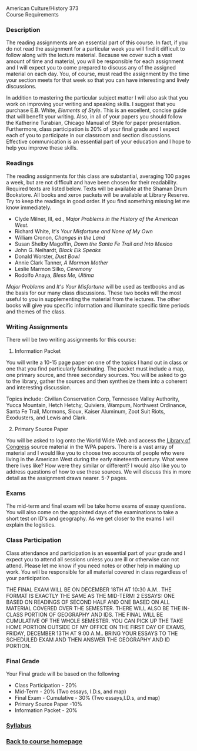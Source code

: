 #

American Culture/History 373  
Course Requirements

### Description

The reading assignments are an essential part of this course. In fact, if you
do not read the assignment for a particular week you will find it difficult to
follow along with the lecture material. Because we cover such a vast amount of
time and material, you will be responsible for each assignment and I will
expect you to come prepared to discuss any of the assigned material on each
day. You, of course, must read the assignment by the time your section meets
for that week so that you can have interesting and lively discussions.

In addition to mastering the particular subject matter I will also ask that
you work on improving your writing and speaking skills. I suggest that you
purchase E.B. White, _Elements of Style_. This is an excellent, concise guide
that will benefit your writing. Also, in all of your papers you should follow
the Katherine Turabian, Chicago Manual of Style for paper presentation.
Furthermore, class participation is 20% of your final grade and I expect each
of you to participate in our classroom and section discussions. Effective
communication is an essential part of your education and I hope to help you
improve these skills.

### Readings

The reading assignments for this class are substantial, averaging 100 pages a
week, but are not difficult and have been chosen for their readability.
Required texts are listed below. Texts will be available at the Shaman Drum
Bookstore. All books and xerox packets will be available at Library Reserve.
Try to keep the readings in good order. If you find something missing let me
know immediately.

  * Clyde Milner, III, ed., _Major Problems in the History of the American West._
  * Richard White, _It's Your Misfortune and None of My Own_
  * William Cronon, _Changes in the Land_
  * Susan Shelby Magoffin, _Down the Santa Fe Trail and Into Mexico_
  * John G. Neihardt, _Black Elk Speaks_
  * Donald Worster, _Dust Bowl_
  * Annie Clark Tanner, _A Mormon Mother_
  * Leslie Marmon Silko, _Ceremony_
  * Rodolfo Anaya, _Bless Me, Ultima_ 

_Major Problems_ and _It's Your Misfortune_ will be used as textbooks and as
the basis for our many class discussions. These two books will the most useful
to you in supplementing the material from the lectures. The other books will
give you specific information and illuminate specific time periods and themes
of the class.

### Writing Assignments

There will be two writing assignments for this course:

  1. Information Packet 

You will write a 10-15 page paper on one of the topics I hand out in class or
one that you find particularly fascinating. The packet must include a map, one
primary source, and three secondary sources. You will be asked to go to the
library, gather the sources and then synthesize them into a coherent and
interesting discussion.

Topics include: Civilian Conservation Corp, Tennessee Valley Authority, Yucca
Mountain, Hetch Hetchy, Quiviera, Wampum, Northwest Ordinance, Santa Fe Trail,
Mormons, Sioux, Kaiser Aluminum, Zoot Suit Riots, Exodusters, and Lewis and
Clark.

  2. Primary Source Paper 

You will be asked to log onto the World Wide Web and access the [Library of
Congress](http://www.loc.gov) source material in the WPA papers. There is a
vast array of material and I would like you to choose two accounts of people
who were living in the American West during the early nineteenth century. What
were there lives like? How were they similar or different? I would also like
you to address questions of how to use these sources. We will discuss this in
more detail as the assignment draws nearer. 5-7 pages.

### Exams

The mid-term and final exam will be take home exams of essay questions. You
will also come on the appointed days of the examinations to take a short test
on ID's and geography. As we get closer to the exams I will explain the
logistics.

### Class Participation

Class attendance and participation is an essential part of your grade and I
expect you to attend all sessions unless you are ill or otherwise can not
attend. Please let me know if you need notes or other help in making up work.
You will be responsible for all material covered in class regardless of your
participation.

THE FINAL EXAM WILL BE ON DECEMBER 18TH AT 10:30 A.M.. THE FORMAT IS EXACTLY
THE SAME AS THE MID-TERM: 2 ESSAYS: ONE BASED ON READINGS OF SECOND HALF AND
ONE BASED ON ALL MATERIAL COVERED OVER THE SEMESTER. THERE WILL ALSO BE THE
IN-CLASS PORTION OF GEOGRAPHY AND IDS. THE FINAL WILL BE CUMULATIVE OF THE
WHOLE SEMESTER. YOU CAN PICK UP THE TAKE HOME PORTION OUTSIDE OF MY OFFICE ON
THE FIRST DAY OF EXAMS, FRIDAY, DECEMBER 13TH AT 9:00 A.M.. BRING YOUR ESSAYS
TO THE SCHEDULED EXAM AND THEN ANSWER THE GEOGRAPHY AND ID PORTION.

### Final Grade

Your Final grade will be based on the following

  * Class Participation - 20% 
  * Mid-Term - 20% (Two essays, I.D.s, and map) 
  * Final Exam - Cumulative - 30% (Two essays,I.D.s, and map) 
  * Primary Source Paper -10% 
  * Information Packet - 20% 

### [Syllabus](syll.html)

### [Back to course homepage](index.html)

